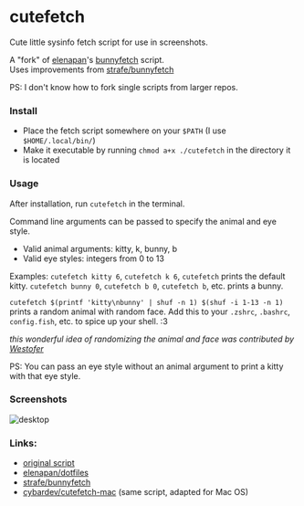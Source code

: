 # cutefetch
Cute little sysinfo fetch script for use in screenshots.

A "fork" of [elenapan](https://github.com/elenapan)'s [bunnyfetch](https://github.com/elenapan/dotfiles/blob/master/bin/bunnyfetch) script.  
Uses improvements from [strafe/bunnyfetch](https://github.com/strafe/bunnyfetch/)

PS: I don't know how to fork single scripts from larger repos.

### Install
- Place the fetch script somewhere on your `$PATH` (I use `$HOME/.local/bin/`)
- Make it executable by running `chmod a+x ./cutefetch` in the directory it is located

### Usage
After installation, run `cutefetch` in the terminal.

Command line arguments can be passed to specify the animal and eye style.
- Valid animal arguments: kitty, k, bunny, b
- Valid eye styles: integers from 0 to 13

Examples: `cutefetch kitty 6`, `cutefetch k 6`, `cutefetch` prints the default kitty.
`cutefetch bunny 0`, `cutefetch b 0`, `cutefetch b`, etc. prints a bunny.

`cutefetch $(printf 'kitty\nbunny' | shuf -n 1) $(shuf -i 1-13 -n 1)` prints a random animal with random face. Add this to your `.zshrc`, `.bashrc`, `config.fish`, etc. to spice up your shell. :3

*this wonderful idea of randomizing the animal and face was contributed by [Westofer](https://github.com/westofer)*

PS: You can pass an eye style without an animal argument to print a kitty with that eye style.

### Screenshots

![desktop](https://imgur.com/tX8Fqt4.png)

### Links:
- [original script](https://github.com/elenapan/dotfiles/blob/master/bin/bunnyfetch)
- [elenapan/dotfiles](https://github.com/elenapan/dotfiles/)
- [strafe/bunnyfetch](https://github.com/strafe/bunnyfetch/)
- [cybardev/cutefetch-mac](https://github.com/cybardev/cutefetch-mac/) (same script, adapted for Mac OS)
